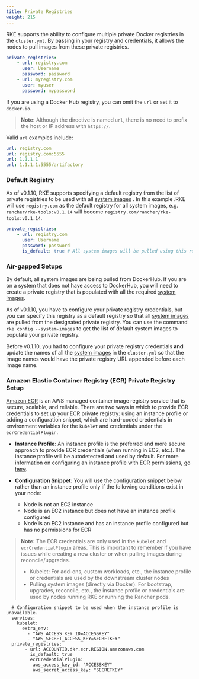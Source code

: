 ```yaml
---
title: Private Registries
weight: 215
---
```


RKE supports the ability to configure multiple private Docker registries in the `cluster.yml`. By passing in your registry and credentials, it allows the nodes to pull images from these private registries.  

```yaml
private_registries:
    - url: registry.com
      user: Username
      password: password
    - url: myregistry.com
      user: myuser
      password: mypassword
```

If you are using a Docker Hub registry, you can omit the `url` or set it to `docker.io`.

> **Note:** Although the directive is named `url`, there is no need to prefix the host or IP address with `https://`.

Valid `url` examples include:

```yaml
url: registry.com
url: registry.com:5555
url: 1.1.1.1
url: 1.1.1.1:5555/artifactory
```

### Default Registry

As of v0.1.10, RKE supports specifying a default registry from the list of private registries to be used with all [system images]({{<baseurl>}}/rke/latest/en/config-options/system-images/) . In this example .RKE will use `registry.com` as the default registry for all system images, e.g. `rancher/rke-tools:v0.1.14` will become `registry.com/rancher/rke-tools:v0.1.14`.

```yaml
private_registries:
    - url: registry.com
      user: Username
      password: password
      is_default: true # All system images will be pulled using this registry. 
```

### Air-gapped Setups

By default, all system images are being pulled from DockerHub. If you are on a system that does not have access to DockerHub, you will need to create a private registry that is populated with all the required [system images]({{<baseurl>}}/rke/latest/en/config-options/system-images/). 

As of v0.1.10, you have to configure your private registry credentials, but you can specify this registry as a default registry so that all [system images]({{<baseurl>}}/rke/latest/en/config-options/system-images/) are pulled from the designated private registry. You can use the command `rke config --system-images` to get the list of default system images to populate your private registry. 

Before v0.1.10, you had to configure your private registry credentials **and** update the names of all the [system images]({{<baseurl>}}/rke/latest/en/config-options/system-images/) in the `cluster.yml` so that the image names would have the private registry URL appended before each image name. 


### Amazon Elastic Container Registry (ECR) Private Registry Setup

[Amazon ECR](https://docs.aws.amazon.com/AmazonECR/latest/userguide/what-is-ecr.html) is an AWS managed container image registry service that is secure, scalable, and reliable. There are two ways in which to provide ECR credentials to set up your ECR private registry: using an instance profile or adding a configuration snippet, which are hard-coded credentials in environment variables for the `kubelet` and credentials under the `ecrCredentialPlugin`. 

  - **Instance Profile**: An instance profile is the preferred and more secure approach to provide ECR credentials (when running in EC2, etc.). The instance profile will be autodetected and used by default. For more information on configuring an instance profile with ECR permissions, go [here](https://docs.aws.amazon.com/AmazonECR/latest/userguide/security-iam.html).

  - **Configuration Snippet**: You will use the configuration snippet below rather than an instance profile only if the following conditions exist in your node:

    - Node is not an EC2 instance
    - Node is an EC2 instance but does not have an instance profile configured
    - Node is an EC2 instance and has an instance profile configured but has no permissions for ECR

>  **Note:** The ECR credentials are only used in the `kubelet` and `ecrCredentialPlugin` areas. This is important to remember if you have issues while creating a new cluster or when pulling images during reconcile/upgrades.
>
>  - Kubelet: For add-ons, custom workloads, etc., the instance profile or credentials are used by the 
>    downstream cluster nodes
>  - Pulling system images (directly via Docker): For bootstrap, upgrades, reconcile, etc., the instance profile 
>    or credentials are used by nodes running RKE or running the Rancher pods.

```
  # Configuration snippet to be used when the instance profile is unavailable.
  services:
    kubelet:
      extra_env:
        - "AWS_ACCESS_KEY_ID=ACCESSKEY"
        - "AWS_SECRET_ACCESS_KEY=SECRETKEY"
  private_registries:
       - url: ACCOUNTID.dkr.ecr.REGION.amazonaws.com
         is_default: true
         ecrCredentialPlugin: 
          aws_access_key_id: "ACCESSKEY"
          aws_secret_access_key: "SECRETKEY"
``` 
    